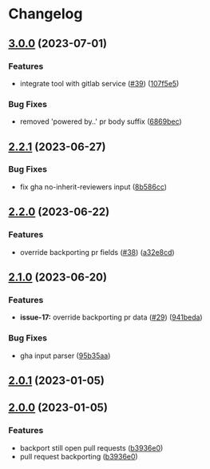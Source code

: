 # Changelog

## [3.0.0](https://github.com/lampajr/backporting/compare/v2.2.1...v3.0.0) (2023-07-01)


### Features

* integrate tool with gitlab service ([#39](https://github.com/lampajr/backporting/issues/39)) ([107f5e5](https://github.com/lampajr/backporting/commit/107f5e52d663157145aa14f6cf7fa4d6704cb844))


### Bug Fixes

* removed 'powered by..' pr body suffix ([6869bec](https://github.com/lampajr/backporting/commit/6869becb3e5979b24f6fe29bf38141e15c1bdc66))

## [2.2.1](https://github.com/lampajr/backporting/compare/v2.2.0...v2.2.1) (2023-06-27)


### Bug Fixes

* fix gha no-inherit-reviewers input ([8b586cc](https://github.com/lampajr/backporting/commit/8b586ccdfe0e6b90ed41ea8a5eecdbc24893fe25))

## [2.2.0](https://github.com/lampajr/backporting/compare/v2.1.0...v2.2.0) (2023-06-22)


### Features

* override backporting pr fields ([#38](https://github.com/lampajr/backporting/issues/38)) ([a32e8cd](https://github.com/lampajr/backporting/commit/a32e8cd34c757358668fe8f88f6d1733d3fa8391))

## [2.1.0](https://github.com/lampajr/backporting/compare/v2.0.1...v2.1.0) (2023-06-20)


### Features

* **issue-17:** override backporting pr data ([#29](https://github.com/lampajr/backporting/issues/29)) ([941beda](https://github.com/lampajr/backporting/commit/941beda208e4a8c1577bd4d39299fbbfbf569c06))


### Bug Fixes

* gha input parser ([95b35aa](https://github.com/lampajr/backporting/commit/95b35aa4efb86e2bc4990d920feec1ec5c4eb8e4))

## [2.0.1](https://github.com/lampajr/backporting/compare/v2.0.0...v2.0.1) (2023-01-05)

## [2.0.0](https://github.com/lampajr/backporting/compare/v1.0.0...v2.0.0) (2023-01-05)


### Features

* backport still open pull requests ([b3936e0](https://github.com/lampajr/backporting/commit/b3936e019a19976281c5e2582904264e974b8b42))
* pull request backporting ([b3936e0](https://github.com/lampajr/backporting/commit/b3936e019a19976281c5e2582904264e974b8b42))
